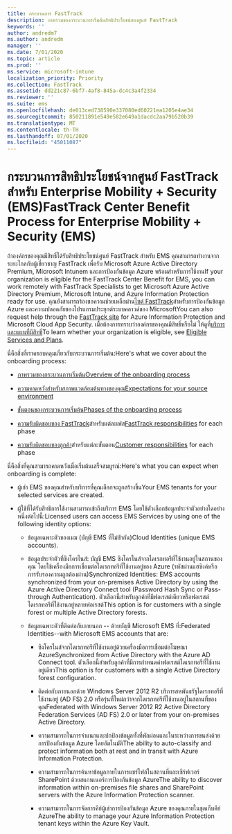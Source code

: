 ```yaml
---
title: กระบวนการ FastTrack
description: ภาพรวมของกระบวนการเริ่มต้นสิทธิประโยชน์ของศูนย์ FastTrack
keywords: ''
author: andredm7
ms.author: andredm
manager: ''
ms.date: 7/01/2020
ms.topic: article
ms.prod: ''
ms.service: microsoft-intune
localization_priority: Priority
ms.collection: FastTrack
ms.assetid: dd221c87-6bf7-4af8-845a-dc4c3a4f2334
ms.reviewer: ''
ms.suite: ems
ms.openlocfilehash: de013ced738590e337080ed60221ea1205e4ae34
ms.sourcegitcommit: 850211891e549e582e649a1dacdc2aa79b520b39
ms.translationtype: MT
ms.contentlocale: th-TH
ms.lasthandoff: 07/01/2020
ms.locfileid: "45011087"
---
```

# <a name="fasttrack-center-benefit-process-for-enterprise-mobility--security-ems"></a><span data-ttu-id="3e139-103">กระบวนการสิทธิประโยชน์จากศูนย์ FastTrack สำหรับ Enterprise Mobility + Security (EMS)</span><span class="sxs-lookup"><span data-stu-id="3e139-103">FastTrack Center Benefit Process for Enterprise Mobility + Security (EMS)</span></span>
<span data-ttu-id="3e139-104">ถ้าองค์กรของคุณมีสิทธิ์ได้รับสิทธิประโยชน์ศูนย์ FastTrack สําหรับ EMS คุณสามารถทํางานจากระยะไกลกับผู้เชี่ยวชาญ FastTrack เพื่อรับ Microsoft Azure Active Directory Premium, Microsoft Intunem และการป้องกันข้อมูล Azure พร้อมสําหรับการใช้งาน</span><span class="sxs-lookup"><span data-stu-id="3e139-104">If your organization is eligible for the FastTrack Center Benefit for EMS, you can work remotely with FastTrack Specialists to get Microsoft Azure Active Directory Premium, Microsoft Intune, and Azure Information Protection ready for use.</span></span> <span data-ttu-id="3e139-105">คุณยังสามารถร้องขอความช่วยเหลือผ่าน[ไซต์ FastTrack](https://www.microsoft.com/fasttrack/microsoft-365/ems)สําหรับการป้องกันข้อมูล Azure และความปลอดภัยของโปรแกรมประยุกต์ระบบคลาวด์ของ Microsoft</span><span class="sxs-lookup"><span data-stu-id="3e139-105">You can also request help through the [FastTrack site](https://www.microsoft.com/fasttrack/microsoft-365/ems) for Azure Information Protection and Microsoft Cloud App Security.</span></span> <span data-ttu-id="3e139-106">เมื่อต้องการทราบว่าองค์กรของคุณมีสิทธิ์หรือไม่ ให้ดูที่[บริการและแผนที่มีสิทธิ์](M365-eligible-services-and-plans.md)</span><span class="sxs-lookup"><span data-stu-id="3e139-106">To learn whether your organization is eligible, see [Eligible Services and Plans](M365-eligible-services-and-plans.md).</span></span>


<span data-ttu-id="3e139-107">นี่คือสิ่งที่เราครอบคลุมเกี่ยวกับกระบวนการเริ่มต้น:</span><span class="sxs-lookup"><span data-stu-id="3e139-107">Here's what we cover about the onboarding process:</span></span>

-   [<span data-ttu-id="3e139-108">ภาพรวมของกระบวนการเริ่มต้น</span><span class="sxs-lookup"><span data-stu-id="3e139-108">Overview of the onboarding process</span></span>](EMS-fasttrack-benefit-overview.md)

-   [<span data-ttu-id="3e139-109">ความคาดหวังสําหรับสภาพแวดล้อมต้นทางของคุณ</span><span class="sxs-lookup"><span data-stu-id="3e139-109">Expectations for your source environment</span></span>](EMS-source-environment-expectations.md)

-   [<span data-ttu-id="3e139-110">ขั้นตอนของกระบวนการเริ่มต้น</span><span class="sxs-lookup"><span data-stu-id="3e139-110">Phases of the onboarding process</span></span>](EMS-onboarding-phases.md)

-   <span data-ttu-id="3e139-111">[ความรับผิดชอบของ FastTrack](EMS-fasttrack-responsibilities.md)สําหรับแต่ละเฟส</span><span class="sxs-lookup"><span data-stu-id="3e139-111">[FastTrack responsibilities](EMS-fasttrack-responsibilities.md) for each phase</span></span>

-   <span data-ttu-id="3e139-112">[ความรับผิดชอบของลูกค้า](EMS-your-responsibilities.md)สําหรับแต่ละขั้นตอน</span><span class="sxs-lookup"><span data-stu-id="3e139-112">[Customer responsibilities](EMS-your-responsibilities.md) for each phase</span></span>

<span data-ttu-id="3e139-113">นี่คือสิ่งที่คุณสามารถคาดหวังเมื่อเริ่มต้นเสร็จสมบูรณ์:</span><span class="sxs-lookup"><span data-stu-id="3e139-113">Here's what you can expect when onboarding is complete:</span></span>

-   <span data-ttu-id="3e139-114">ผู้เช่า EMS ของคุณสําหรับบริการที่คุณเลือกจะถูกสร้างขึ้น</span><span class="sxs-lookup"><span data-stu-id="3e139-114">Your EMS tenants for your selected services are created.</span></span>

-   <span data-ttu-id="3e139-115">ผู้ใช้ที่ได้รับสิทธิการใช้งานสามารถเข้าถึงบริการ EMS โดยใช้ตัวเลือกข้อมูลประจําตัวอย่างใดอย่างหนึ่งต่อไปนี้:</span><span class="sxs-lookup"><span data-stu-id="3e139-115">Licensed users can access EMS Services by using one of the following identity options:</span></span>

    -   <span data-ttu-id="3e139-116">ข้อมูลเฉพาะตัวของเมฆ (บัญชี EMS ที่ไม่ซ้ํากัน)</span><span class="sxs-lookup"><span data-stu-id="3e139-116">Cloud Identities (unique EMS accounts).</span></span>

    -   <span data-ttu-id="3e139-117">ข้อมูลประจําตัวที่ซิงโครไนส์: บัญชี EMS ซิงโครไนส์จากไดเรกทอรีที่ใช้งานอยู่ในสถานของคุณ โดยใช้เครื่องมือการเชื่อมต่อไดเรกทอรีที่ใช้งานอยู่ของ Azure (รหัสผ่านแฮซิงค์หรือการรับรองความถูกต้องผ่าน)</span><span class="sxs-lookup"><span data-stu-id="3e139-117">Synchronized Identities: EMS accounts synchronized from your on-premises Active Directory by using the Azure Active Directory Connect tool (Password Hash Sync or Pass-through Authentication).</span></span> <span data-ttu-id="3e139-118">ตัวเลือกนี้สําหรับลูกค้าที่มีฟอเรสต์เดียวหรือฟอเรสต์ไดเรกทอรีที่ใช้งานอยู่หลายฟอเรสต์</span><span class="sxs-lookup"><span data-stu-id="3e139-118">This option is for customers with a single forest or multiple Active Directory forests.</span></span>

    -   <span data-ttu-id="3e139-119">ข้อมูลเฉพาะตัวที่ติดต่อกับภายนอก -- ด้วยบัญชี Microsoft EMS ที่:</span><span class="sxs-lookup"><span data-stu-id="3e139-119">Federated Identities--with Microsoft EMS accounts that are:</span></span>

        -   <span data-ttu-id="3e139-120">ซิงโครไนส์จากไดเรกทอรีที่ใช้งานอยู่ด้วยเครื่องมือการเชื่อมต่อโฆษณา Azure</span><span class="sxs-lookup"><span data-stu-id="3e139-120">Synchronized from Active Directory with the Azure AD Connect tool.</span></span> <span data-ttu-id="3e139-121">ตัวเลือกนี้สําหรับลูกค้าที่มีการกําหนดค่าฟอเรสต์ไดเรกทอรีที่ใช้งานอยู่เดียว</span><span class="sxs-lookup"><span data-stu-id="3e139-121">This option is for customers with a single Active Directory forest configuration.</span></span>

        -   <span data-ttu-id="3e139-122">ติดต่อกับภายนอกด้วย Windows Server 2012 R2 บริการสหพันธรัฐไดเรกทอรีที่ใช้งานอยู่ (AD FS) 2.0 หรือรุ่นที่ใหม่กว่าจากไดเรกทอรีที่ใช้งานอยู่ในสถานที่ของคุณ</span><span class="sxs-lookup"><span data-stu-id="3e139-122">Federated with Windows Server 2012 R2 Active Directory Federation Services (AD FS) 2.0 or later from your on-premises Active Directory.</span></span>

        -   <span data-ttu-id="3e139-123">ความสามารถในการจําแนกและปกป้องข้อมูลทั้งที่พักผ่อนและในระหว่างการขนส่งด้วยการป้องกันข้อมูล Azure โดยอัตโนมัติ</span><span class="sxs-lookup"><span data-stu-id="3e139-123">The ability to auto-classify and protect information both at rest and in transit with Azure Information Protection.</span></span> 

        -   <span data-ttu-id="3e139-124">ความสามารถในการค้นหาข้อมูลภายในการแชร์ไฟล์ในสถานที่และเซิร์ฟเวอร์ SharePoint ด้วยสแกนเนอร์การป้องกันข้อมูล Azure</span><span class="sxs-lookup"><span data-stu-id="3e139-124">The ability to discover information within on-premises file shares and SharePoint servers with the Azure Information Protection scanner.</span></span> 

        -   <span data-ttu-id="3e139-125">ความสามารถในการจัดการคีย์ผู้เช่าการป้องกันข้อมูล Azure ของคุณภายในชุดเก็บคีย์ Azure</span><span class="sxs-lookup"><span data-stu-id="3e139-125">The ability to manage your Azure Information Protection tenant keys within the Azure Key Vault.</span></span> 

